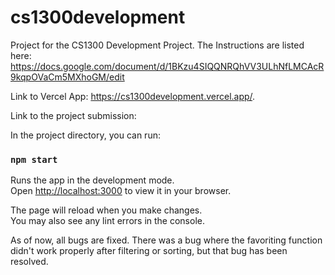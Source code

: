 # cs1300development
Project for the CS1300 Development Project. The Instructions are listed here: https://docs.google.com/document/d/1BKzu4SIQQNRQhVV3ULhNfLMCAcR9kqpOVaCm5MXhoGM/edit

Link to Vercel App: https://cs1300development.vercel.app/.

Link to the project submission: 

In the project directory, you can run:

### `npm start`

Runs the app in the development mode.\
Open [http://localhost:3000](http://localhost:3000) to view it in your browser.

The page will reload when you make changes.\
You may also see any lint errors in the console.

As of now, all bugs are fixed. There was a bug where the favoriting function didn't work properly after filtering or sorting, but that bug has been resolved.
